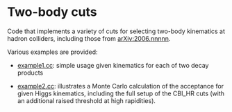 # Two-body cuts

Code that implements a variety of cuts for selecting two-body kinematics
at hadron colliders, including those from [arXiv:2006.nnnnn](https://arxiv.org/abs/2006.nnnnn).

Various examples are provided:

- [example1.cc](example1.cc): simple usage given kinematics for each of two decay
  products

- [example2.cc](example2.cc): illustrates a Monte Carlo calculation of the acceptance
  for given Higgs kinematics, including the full setup of the CBI_HR
  cuts (with an additional raised threshold at high rapidities).